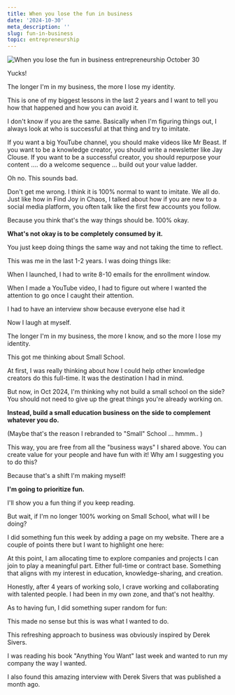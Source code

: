 ```yaml
---
title: When you lose the fun in business
date: '2024-10-30'
meta_description: ''
slug: fun-in-business
topic: entrepreneurship
---
```


<img src="/images/blog/fun-in-business-1.png" alt="When you lose the fun in business entrepreneurship October 30" class="cover-image" />


Yucks!

The longer I'm in my business, the more I lose my identity.

This is one of my biggest lessons in the last 2 years and I want to tell you how that happened and how you can avoid it.

I don't know if you are the same. Basically when I'm figuring things out, I always look at who is successful at that thing and try to imitate.

If you want a big YouTube channel, you should make videos like Mr Beast. If you want to be a knowledge creator, you should write a newsletter like Jay Clouse. If you want to be a successful creator, you should repurpose your content .... do a welcome sequence ... build out your value ladder.

Oh no. This sounds bad.

Don't get me wrong. I think it is 100% normal to want to imitate. We all do. Just like how in Find Joy in Chaos, I talked about how if you are new to a social media platform, you often talk like the first few accounts you follow.

Because you think that's the way things should be. 100% okay.

**What's not okay is to be completely consumed by it.** 

You just keep doing things the same way and not taking the time to reflect.

This was me in the last 1-2 years. I was doing things like:

When I launched, I had to write 8-10 emails for the enrollment window.

When I made a YouTube video, I had to figure out where I wanted the attention to go once I caught their attention.

I had to have an interview show because everyone else had it

Now I laugh at myself.

The longer I'm in my business, the more I know, and so the more I lose my identity.

This got me thinking about Small School.

At first, I was really thinking about how I could help other knowledge creators do this full-time. It was the destination I had in mind.

But now, in Oct 2024, I'm thinking why not build a small school on the side? You should not need to give up the great things you're already working on.

**Instead, build a small education business on the side to complement whatever you do.**

(Maybe that's the reason I rebranded to "Small" School ... hmmm.. )

This way, you are free from all the "business ways" I shared above. You can create value for your people and have fun with it! Why am I suggesting you to do this?

Because that's a shift I'm making myself! 

**I'm going to prioritize fun.**

I'll show you a fun thing if you keep reading.

But wait, if I'm no longer 100% working on Small School, what will I be doing?

I did something fun this week by adding a <Now> page on my website. There are a couple of points there but I want to highlight one here:

At this point, I am allocating time to explore companies and projects I can join to play a meaningful part. Either full-time or contract base. Something that aligns with my interest in education, knowledge-sharing, and creation.

Honestly, after 4 years of working solo, I crave working and collaborating with talented people. I had been in my own zone, and that's not healthy.

As to having fun, I did something super random for fun:




This made no sense but this is was what I wanted to do.

This refreshing approach to business was obviously inspired by Derek Sivers.

I was reading his book "Anything You Want" last week and wanted to run my company the way I wanted.

I also found this amazing interview with Derek Sivers that was published a month ago.
